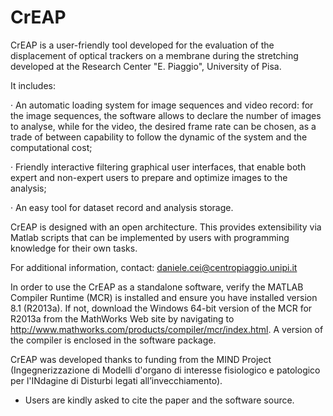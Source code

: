 # CrEAP
CrEAP is a user-friendly tool developed for the evaluation of the displacement of optical trackers on a membrane during the stretching developed at the Research Center "E. Piaggio", University of Pisa.

It includes:

·       An automatic loading system for image sequences and video record: for the image sequences, the software allows to declare the number of images to analyse, while for the video, the desired frame rate can be chosen, as a trade of between capability to follow the dynamic of the system and the computational cost;

·       Friendly interactive filtering graphical user interfaces, that enable both expert and non-expert users to prepare and optimize images to the analysis;

·       An easy tool for dataset record and analysis storage.

CrEAP is designed with an open architecture. This provides extensibility via Matlab scripts that can be implemented by users with programming knowledge for their own tasks.

For additional information, contact: daniele.cei@centropiaggio.unipi.it

In order to use the CrEAP as a standalone software, verify the MATLAB Compiler Runtime (MCR) is installed and ensure you have installed version 8.1 (R2013a). If not, download the Windows 64-bit version of the MCR for R2013a from the MathWorks Web site by navigating to http://www.mathworks.com/products/compiler/mcr/index.html. A version of the compiler is enclosed in the software package.



CrEAP was developed thanks to funding from the MIND Project (Ingegnerizzazione di Modelli d'organo di interesse fisiologico e patologico per l'INdagine di Disturbi legati all’invecchiamento).  



* Users are kindly asked to cite the paper and the software source.
